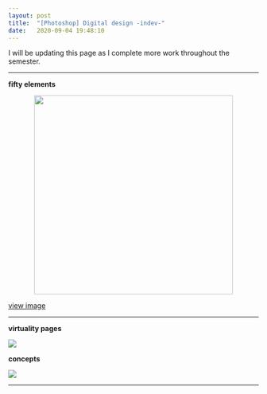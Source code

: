 ```yaml
---
layout: post
title:  "[Photoshop] Digital design -indev-"
date:   2020-09-04 19:48:10
---
```


I will be updating this page as I complete more work throughout the semester.

-----------------------------------------------------------

**fifty elements**

<p align="center">
    <img src="https://i.imgur.com/bUeaZJ7.jpg" width="400" >
</p>

[view image](https://i.imgur.com/bUeaZJ7.jpg)  

-----------------------------------------------------------

**virtuality pages**

<img src="https://i.imgur.com/Bgx4KlW.jpg">


**concepts** 

<img src="https://i.imgur.com/OMAmTwz.jpg">

-----------------------------------------------------------

